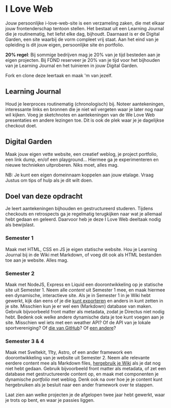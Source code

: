 # I Love Web

Jouw persoonlijke i-love-web-site is een verzameling zaken, die met elkaar jouw frontenderschap tentoon stellen. Het bestaat uit een Learning Journal die je routinematig, het liefst elke dag, bijhoudt. Daarnaast is er de Digital Garden, een site waarbij de vorm compleet vrij staat. Aan het eind van je opleiding is dit jouw eigen, persoonlijke site én portfolio.

**20% regel**: Bij sommige bedrijven mag je 20% van je tijd besteden aan je eigen projecten. Bij FDND reserveer je 20% van je tijd voor het bijhouden van je Learning Journal en het tuinieren in jouw Digital Garden.

Fork en clone deze leertaak en maak 'm van jezelf.

## Learning Journal

Houd je leerproces routinematig (chronologisch) bij.
Noteer aantekeningen, interessante links en bronnen die je niet wil vergeten waar je later nog naar wil kijken. 
Voeg je sketchnotes en aantekeningen van de We Love Web presentaties en andere lezingen toe. 
Dit is ook de plek waar je je dagelijkse checkout doet.

## Digital Garden

Maak jouw eigen vette website, een creatief weblog, je project portfolio, een link dump, en/of een playground... Hiermee ga je experimenteren en nieuwe technieken uitproberen. Niks moet, alles mag.

NB: Je kunt een eigen domeinnaam koppelen aan jouw etalage. Vraag Justus om tips of hulp als je dit wilt doen.


## Doel van deze opdracht

Je leert aantekeningen bijhouden en gestructureerd studeren. Tijdens checkouts en retrospects ga je regelmatig terugkijken naar wat je allemaal hebt gedaan en geleerd. Daarvoor heb je deze I Love Web deeltaak nodig als bewijslast.

### Semester 1

Maak met HTML, CSS en JS je eigen statische website. Hou je Learning Journal bij in de Wiki met Markdown, of voeg dit ook als HTML bestanden toe aan je website. Alles mag.

### Semester 2

Maak met NodeJS, Express en Liquid een doorontwikkeling op je statische site uit Semester 1. Neem alle _content_ uit Semester 1 mee, en maak hiermee een dynamische, interactieve site. Als je in Semester 1 in je Wiki hebt gewerkt, kijk dan eens of je die [kunt exporteren](https://docs.github.com/en/communities/documenting-your-project-with-wikis/adding-or-editing-wiki-pages#adding-or-editing-wiki-pages-locally) en anders in kunt zetten in je site. Misschien kun je er wel een (Markdown) database van maken. Gebruik bijvoorbeeld front matter als metadata, zodat je Directus niet nodig hebt. Bedenk ook welke andere dynamische data je toe kunt voegen aan je site. Misschien wel iets met een weather API? Of de API van je lokale sportvereniging? Of [die van GitHub](https://docs.github.com/en/rest)? Of [een andere](https://publicapis.io/)?

### Semester 3 & 4

Maak met Sveltekit, 11ty, Astro, of een ander framework een doorontwikkeling van je website uit Semester 2. Neem alle relevante eerdere content mee als Markdown files, [hergebruik je Wiki](https://docs.github.com/en/communities/documenting-your-project-with-wikis/adding-or-editing-wiki-pages#adding-or-editing-wiki-pages-locally) als je dat nog niet hebt gedaan. Gebruik bijvoorbeeld front matter als metadata, of zet een database met gestructureerde content op, en maak met componenten je dynamische _portfolio_ met weblog. Denk ook na over hoe je je content kunt hergebruiken als je besluit naar een ander framework over te stappen.

Laat zien aan welke projecten je de afgelopen twee jaar hebt gewerkt, waar je trots op bent, en waar je passies liggen.
